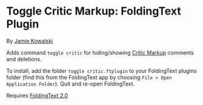 # Toggle Critic Markup: FoldingText Plugin

By [Jamie Kowalski](https://github.com/jamiekowalski)

Adds command `toggle critic` for hiding/showing [Critic Markup](http://criticmarkup.com) comments and deletions.

To install, add the folder `toggle critic.ftplugin` to your FoldingText plugins folder (find this from the FoldingText app by choosing `File > Open Application Folder`). Quit and re-open FoldingText.

Requires [FoldingText 2.0](http://support.foldingtext.com/discussions/development-versions)
